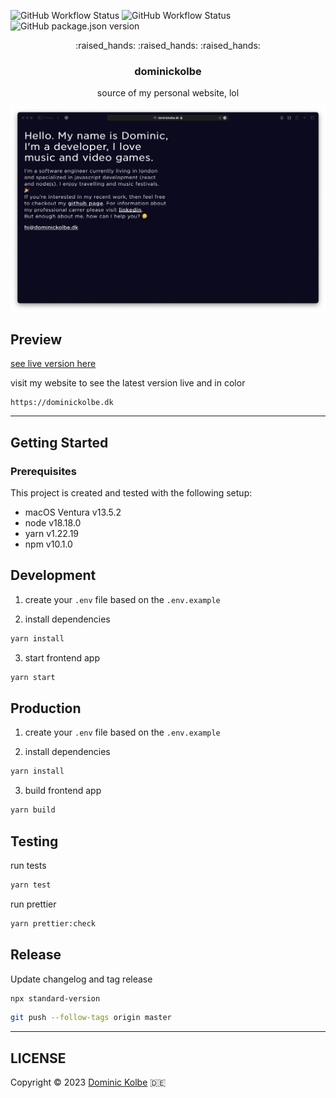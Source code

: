 ![GitHub Workflow Status](https://img.shields.io/github/actions/workflow/status/dominickolbe/dominickolbe/tests.yml?label=tests&style=for-the-badge)
![GitHub Workflow Status](https://img.shields.io/github/actions/workflow/status/dominickolbe/dominickolbe/release.yml?label=release&style=for-the-badge)
![GitHub package.json version](https://img.shields.io/github/package-json/v/dominickolbe/dominickolbe?style=for-the-badge)

<p align="center">
  <p align="center">:raised_hands: :raised_hands: :raised_hands:</p>
  <h3 align="center">dominickolbe</h3>
  <p align="center">source of my personal website, lol<p>
</p>

![Preview](https://github.com/dominickolbe/dominickolbe/blob/master/preview.png?raw=true "dominickolbe.dk")

## Preview

[see live version here](https://dominickolbe.dk)

visit my website to see the latest version live and in color

```http
https://dominickolbe.dk
```

---

## Getting Started

### Prerequisites

This project is created and tested with the following setup:

- macOS Ventura v13.5.2
- node v18.18.0
- yarn v1.22.19
- npm v10.1.0

## Development

1. create your `.env` file based on the `.env.example`

2. install dependencies

```bash
yarn install
```

3. start frontend app

```bash
yarn start
```

## Production

1. create your `.env` file based on the `.env.example`

2. install dependencies

```bash
yarn install
```

3. build frontend app

```bash
yarn build
```

## Testing

run tests

```bash
yarn test
```

run prettier

```bash
yarn prettier:check
```

## Release

Update changelog and tag release

```bash
npx standard-version
```

```bash
git push --follow-tags origin master
```

---

## LICENSE

Copyright © 2023 [Dominic Kolbe](https://dominickolbe.dk) :de:
